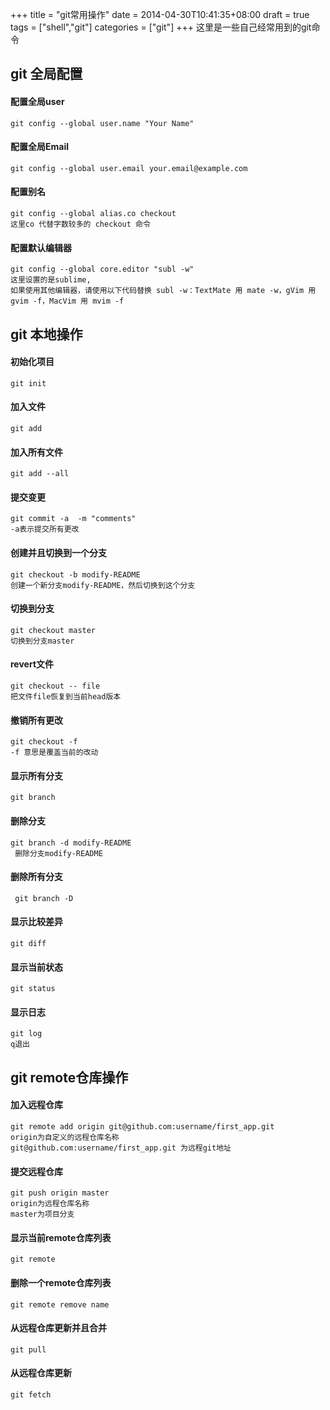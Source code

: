 +++
title = "git常用操作"
date =  2014-04-30T10:41:35+08:00
draft = true
tags = ["shell","git"]
categories = ["git"]
+++
这里是一些自己经常用到的git命令

## git 全局配置
#### 配置全局user
```
git config --global user.name "Your Name"

```
  
#### 配置全局Email
```
git config --global user.email your.email@example.com 

```

#### 配置别名
```
git config --global alias.co checkout   
这里co 代替字数较多的 checkout 命令

```

#### 配置默认编辑器
```
git config --global core.editor "subl -w"  
这里设置的是sublime,
如果使用其他编辑器，请使用以下代码替换 subl -w：TextMate 用 mate -w，gVim 用 gvim -f，MacVim 用 mvim -f

```

## git 本地操作
  
#### 初始化项目
```
git init

```

#### 加入文件
```
git add

```
#### 加入所有文件 
```
git add --all

```

#### 提交变更
```
git commit -a  -m "comments"   
-a表示提交所有更改

```

#### 创建并且切换到一个分支
```
git checkout -b modify-README  
创建一个新分支modify-README，然后切换到这个分支 

```

#### 切换到分支
```
git checkout master   
切换到分支master

```

#### revert文件
```
git checkout -- file  
把文件file恢复到当前head版本

```

#### 撤销所有更改
```
git checkout -f  
-f 意思是覆盖当前的改动

```

#### 显示所有分支
```
git branch

```

#### 删除分支
```
git branch -d modify-README    
 删除分支modify-README

```
 
#### 删除所有分支
```
 git branch -D

```
 
#### 显示比较差异
```
git diff

```

#### 显示当前状态
```
git status

```

#### 显示日志
```
git log  
q退出

```

## git remote仓库操作

#### 加入远程仓库
```
git remote add origin git@github.com:username/first_app.git     
origin为自定义的远程仓库名称   
git@github.com:username/first_app.git 为远程git地址 

```

#### 提交远程仓库
```
git push origin master  
origin为远程仓库名称   
master为项目分支

```

#### 显示当前remote仓库列表
```
git remote 

```

#### 删除一个remote仓库列表
```
git remote remove name

```

#### 从远程仓库更新并且合并
```
git pull

```

#### 从远程仓库更新
```
git fetch

```
 

 